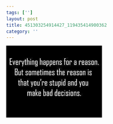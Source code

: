 ```yaml
---
tags: ['']
layout: post
title: 451303254914427_119435414900362
category: ''
---
```

![451303254914427_119435414900362](/uploads/2013-1-31-451303254914427_119435414900362.jpg)

